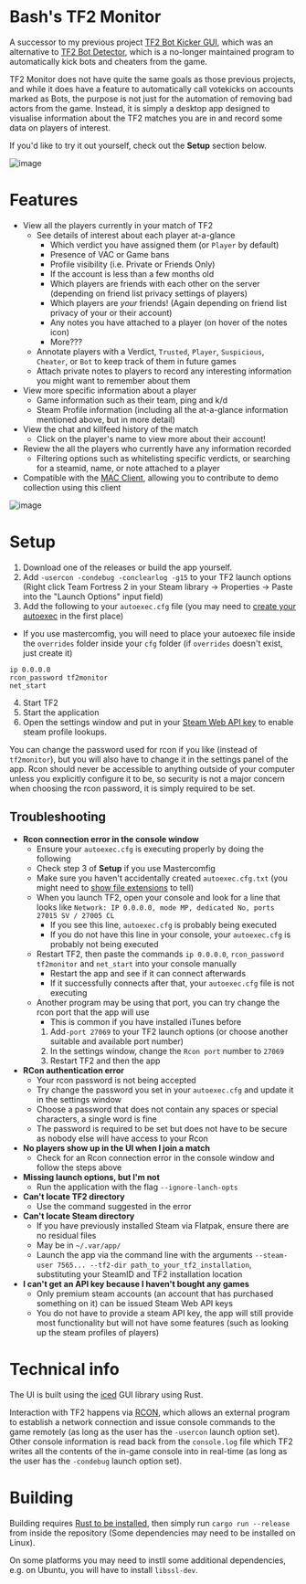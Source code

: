 # Bash's TF2 Monitor

A successor to my previous project [TF2 Bot Kicker GUI](https://github.com/Bash-09/tf2-bot-kicker-gui), which was an alternative to [TF2 Bot Detector](https://github.com/PazerOP/tf2_bot_detector), which is a no-longer maintained program to automatically kick bots and cheaters from the game.

TF2 Monitor does not have quite the same goals as those previous projects, and while it does have a feature to automatically call votekicks on accounts marked as Bots, the purpose is not just for the automation of removing bad actors from the game. Instead, it is simply a desktop app designed to visualise information about the TF2 matches you are in and record some data on players of interest.

If you'd like to try it out yourself, check out the **Setup** section below.

![image](https://github.com/Bash-09/MAC-Desktop/assets/47521168/cda83c78-e1a4-4a81-b54f-d90ac50cfda6)

# Features
- View all the players currently in your match of TF2
  - See details of interest about each player at-a-glance
    - Which verdict you have assigned them (or `Player` by default)
    - Presence of VAC or Game bans
    - Profile visibility (i.e. Private or Friends Only)
    - If the account is less than a few months old
    - Which players are friends with each other on the server (depending on friend list privacy settings of players)
    - Which players are *your* friends! (Again depending on friend list privacy of your or their account)
    - Any notes you have attached to a player (on hover of the notes icon)
    - More???
  - Annotate players with a Verdict, `Trusted`, `Player`, `Suspicious`, `Cheater`, or `Bot` to keep track of them in future games
  - Attach private notes to players to record any interesting information you might want to remember about them
- View more specific information about a player
  - Game information such as their team, ping and k/d
  - Steam Profile information (including all the at-a-glance information mentioned above, but in more detail)
- View the chat and killfeed history of the match
  - Click on the player's name to view more about their account!
- Review the all the players who currently have any information recorded
  - Filtering options such as whitelisting specific verdicts, or searching for a steamid, name, or note attached to a player
- Compatible with the [MAC Client](https://github.com/MegaAntiCheat/client-backend), allowing you to contribute to demo collection using this client

![image](https://github.com/Bash-09/MAC-Desktop/assets/47521168/12fc2fb6-ada5-4fa4-bdbf-28d52b6f4d08)

# Setup
1. Download one of the releases or build the app yourself.
2. Add `-usercon -condebug -conclearlog -g15` to your TF2 launch options (Right click Team Fortress 2 in your Steam library -> Properties -> Paste into the "Launch Options" input field)
3. Add the following to your `autoexec.cfg` file (you may need to [create your autoexec](https://steamcommunity.com/sharedfiles/filedetails/?id=3112357964) in the first place)
  - If you use mastercomfig, you will need to place your autoexec file inside the `overrides` folder inside your `cfg` folder (if `overrides` doesn't exist, just create it)
```
ip 0.0.0.0
rcon_password tf2monitor
net_start
```
4. Start TF2
5. Start the application
6. Open the settings window and put in your [Steam Web API key](https://steamcommunity.com/dev/apikey) to enable steam profile lookups.

You can change the password used for rcon if you like (instead of `tf2monitor`), but you will also have to change it in the settings panel of the app. Rcon should never be accessible to anything outside of your computer unless you explicitly configure it to be, so security is not a major concern when choosing the rcon password, it is simply required to be set.

## Troubleshooting

- **Rcon connection error in the console window**
  - Ensure your `autoexec.cfg` is executing properly by doing the following
  - Check step 3 of **Setup** if you use Mastercomfig
  - Make sure you haven't accidentally created `autoexec.cfg.txt` (you might need to [show file extensions](https://www.howtogeek.com/205086/beginner-how-to-make-windows-show-file-extensions/) to tell)
  - When you launch TF2, open your console and look for a line that looks like `Network: IP 0.0.0.0, mode MP, dedicated No, ports 27015 SV / 27005 CL`
    - If you see this line, `autoexec.cfg` is probably being executed
    - If you do not have this line in your console, your `autoexec.cfg` is probably not being executed
  - Restart TF2, then paste the commands `ip 0.0.0.0`, `rcon_password tf2monitor` and `net_start` into your console manually
    - Restart the app and see if it can connect afterwards
    - If it successfully connects after that, your `autoexec.cfg` file is not executing
  - Another program may be using that port, you can try change the rcon port that the app will use
    - This is common if you have installed iTunes before
    1. Add`-port 27069` to your TF2 launch options (or choose another suitable and available port number)
    2. In the settings window, change the `Rcon port` number to `27069`
    3. Restart TF2 and then the app
- **RCon authentication error**
  - Your rcon password is not being accepted
  - Try change the password you set in your `autoexec.cfg` and update it in the settings window
  - Choose a password that does not contain any spaces or special characters, a single word is fine
  - The password is required to be set but does not have to be secure as nobody else will have access to your Rcon
- **No players show up in the UI when I join a match**
  - Check for an Rcon connection error in the console window and follow the steps above
- **Missing launch options, but I'm not**
  - Run the application with the flag `--ignore-lanch-opts`
- **Can't locate TF2 directory**
  - Use the command suggested in the error
- **Can't locate Steam directory**
  - If you have previously installed Steam via Flatpak, ensure there are no residual files
  - May be in `~/.var/app/`
  - Launch the app via the command line with the arguments `--steam-user 7565... --tf2-dir path_to_your_tf2_installation`, substituting your SteamID and TF2 installation location
- **I can't get an API key because I haven't bought any games**
  - Only premium steam accounts (an account that has purchased something on it) can be issued Steam Web API keys
  - You do not have to provide a steam API key, the app will still provide most functionality but will not have some features (such as looking up the steam profiles of players)

# Technical info
The UI is built using the [iced](https://github.com/iced-rs/iced) GUI library using Rust.

Interaction with TF2 happens via [RCON](https://developer.valvesoftware.com/wiki/Source_RCON_Protocol), which allows an external program to establish a network connection and issue console commands to the game remotely (as long as the user has the `-usercon` launch option set). Other console information is read back from the `console.log` file which TF2 writes all the contents of the in-game console into in real-time (as long as the user has the `-condebug` launch option set).

# Building
Building requires [Rust to be installed](https://www.rust-lang.org/tools/install), then simply run `cargo run --release` from inside the repository (Some dependencies may need to be installed on Linux).

On some platforms you may need to instll some additional dependencies, e.g. on Ubuntu, you will have to install `libssl-dev`.

